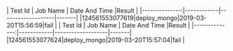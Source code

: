                                                                                                                                                                                                                                                                                                                                                                                                                                                                                                                                                                                                                                                                                                                                     |    Test Id    |  Job Name  |   Date And Time   |Result |
|--------------:|------------|-------------------|-------|
|124561553077619|deploy_mongo|2019-03-20T15:56:59|fail   |
|    Test Id    |  Job Name  |   Date And Time   |Result |
|--------------:|------------|-------------------|-------|
|124561553077624|deploy_mongo|2019-03-20T15:57:04|fail   |

